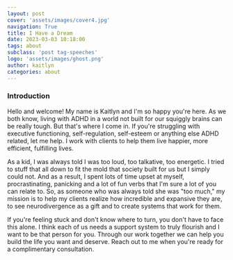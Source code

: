 ```yaml
---
layout: post
cover: 'assets/images/cover4.jpg'
navigation: True
title: I Have a Dream
date: 2023-03-03 10:18:00
tags: about
subclass: 'post tag-speeches'
logo: 'assets/images/ghost.png'
author: kaitlyn
categories: about
---
```


<h3 id="heading3">Introduction</h3>

Hello and welcome! My name is Kaitlyn and I'm so happy you're here. As we both know, living with ADHD in a world not built for our squiggly brains can be really tough. But that's where I come in. If you're struggling with executive functioning, self-regulation, self-esteem or anything else ADHD related, let me help. I work with clients to help them live happier, more efficient, fulfilling lives. 

As a kid, I was always told I was too loud, too talkative, too energetic. I tried to stuff that all down to fit the mold that society built for us but I simply could not. And as a result, I spent lots of time upset at myself, procrastinating, panicking and a lot of fun verbs that I'm sure a lot of you can relate to. So, as someone who was always told she was "too much," my mission is to help my clients realize how incredible and expansive they are, to see neurodivergence as a gift and to create systems that work for them.

If you're feeling stuck and don't know where to turn, you don't have to face this alone. I think each of us needs a support system to truly flourish and I want to be that person for you. Through our work together we can help you build the life you want and deserve.  Reach out to me when you're ready for a complimentary consultation.   
